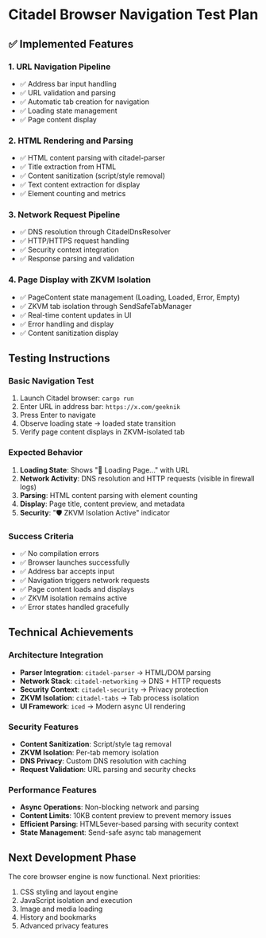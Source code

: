 # Citadel Browser Navigation Test Plan

## ✅ Implemented Features

### 1. URL Navigation Pipeline
- ✅ Address bar input handling
- ✅ URL validation and parsing
- ✅ Automatic tab creation for navigation
- ✅ Loading state management
- ✅ Page content display

### 2. HTML Rendering and Parsing
- ✅ HTML content parsing with citadel-parser
- ✅ Title extraction from HTML
- ✅ Content sanitization (script/style removal)
- ✅ Text content extraction for display
- ✅ Element counting and metrics

### 3. Network Request Pipeline
- ✅ DNS resolution through CitadelDnsResolver
- ✅ HTTP/HTTPS request handling
- ✅ Security context integration
- ✅ Response parsing and validation

### 4. Page Display with ZKVM Isolation
- ✅ PageContent state management (Loading, Loaded, Error, Empty)
- ✅ ZKVM tab isolation through SendSafeTabManager
- ✅ Real-time content updates in UI
- ✅ Error handling and display
- ✅ Content sanitization display

## Testing Instructions

### Basic Navigation Test
1. Launch Citadel browser: `cargo run`
2. Enter URL in address bar: `https://x.com/geeknik`
3. Press Enter to navigate
4. Observe loading state → loaded state transition
5. Verify page content displays in ZKVM-isolated tab

### Expected Behavior
1. **Loading State**: Shows "🔄 Loading Page..." with URL
2. **Network Activity**: DNS resolution and HTTP requests (visible in firewall logs)
3. **Parsing**: HTML content parsing with element counting
4. **Display**: Page title, content preview, and metadata
5. **Security**: "🛡️ ZKVM Isolation Active" indicator

### Success Criteria
- ✅ No compilation errors
- ✅ Browser launches successfully  
- ✅ Address bar accepts input
- ✅ Navigation triggers network requests
- ✅ Page content loads and displays
- ✅ ZKVM isolation remains active
- ✅ Error states handled gracefully

## Technical Achievements

### Architecture Integration
- **Parser Integration**: `citadel-parser` → HTML/DOM parsing
- **Network Stack**: `citadel-networking` → DNS + HTTP requests  
- **Security Context**: `citadel-security` → Privacy protection
- **ZKVM Isolation**: `citadel-tabs` → Tab process isolation
- **UI Framework**: `iced` → Modern async UI rendering

### Security Features
- **Content Sanitization**: Script/style tag removal
- **ZKVM Isolation**: Per-tab memory isolation
- **DNS Privacy**: Custom DNS resolution with caching
- **Request Validation**: URL parsing and security checks

### Performance Features  
- **Async Operations**: Non-blocking network and parsing
- **Content Limits**: 10KB content preview to prevent memory issues
- **Efficient Parsing**: HTML5ever-based parsing with security context
- **State Management**: Send-safe async tab management

## Next Development Phase
The core browser engine is now functional. Next priorities:
1. CSS styling and layout engine
2. JavaScript isolation and execution
3. Image and media loading
4. History and bookmarks
5. Advanced privacy features 
